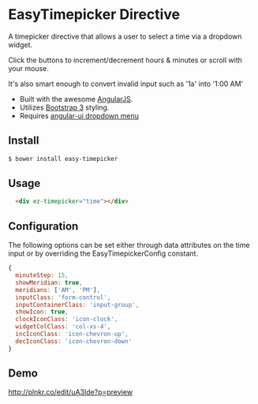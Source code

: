 EasyTimepicker Directive
========================

A timepicker directive that allows a user to select a time via a dropdown widget.

Click the buttons to increment/decrement hours & minutes or scroll with your mouse.

It's also smart enough to convert invalid input such as '1a' into '1:00 AM'

- Built with the awesome [AngularJS](http://angularjs.org/).
- Utilizes [Bootstrap 3](http://http://getbootstrap.com') styling.
- Requires [angular-ui dropdown menu](http://angular-ui.github.io/bootstrap/#/dropdownToggle')

## Install

```bash
$ bower install easy-timepicker
```

## Usage 

```html
  <div ez-timepicker="time"></div>
```

## Configuration

The following options can be set either through data attributes on the time input or by overriding the EasyTimepickerConfig constant.

```js
{  
  minuteStep: 15,
  showMeridian: true,
  meridians: ['AM', 'PM'],
  inputClass: 'form-control',
  inputContainerClass: 'input-group',
  showIcon: true,
  clockIconClass: 'icon-clock',
  widgetColClass: 'col-xs-4',
  incIconClass: 'icon-chevron-up',
  decIconClass: 'icon-chevron-down'
}
```

## Demo

http://plnkr.co/edit/uA3Ide?p=preview


